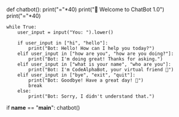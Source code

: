 def chatbot():
    print("="*40)
    print("🤖  Welcome to ChatBot 1.0")
    print("="*40)
    
    while True:
        user_input = input("You: ").lower()

        if user_input in ["hi", "hello"]:
            print("Bot: Hello! How can I help you today?")
        elif user_input in ["how are you", "how are you doing?"]:
            print("Bot: I'm doing great! Thanks for asking.")
        elif user_input in ["what is your name", "who are you"]:
            print("Bot: I'm CodeAlphaBot, your virtual friend 🤖")
        elif user_input in ["bye", "exit", "quit"]:
            print("Bot: Goodbye! Have a great day! 👋")
            break
        else:
            print("Bot: Sorry, I didn't understand that.")

if __name__ == "__main__":
    chatbot()
